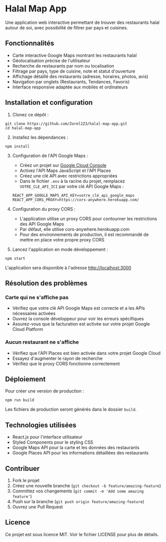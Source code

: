 # Halal Map App

Une application web interactive permettant de trouver des restaurants halal autour de soi, avec possibilité de filtrer par pays et cuisines.

## Fonctionnalités

- Carte interactive Google Maps montrant les restaurants halal
- Géolocalisation précise de l'utilisateur
- Recherche de restaurants par nom ou localisation
- Filtrage par pays, type de cuisine, note et statut d'ouverture
- Affichage détaillé des restaurants (adresse, horaires, photos, avis)
- Navigation par onglets (Restaurants, Tendances, Favoris)
- Interface responsive adaptée aux mobiles et ordinateurs

## Installation et configuration

1. Clonez ce dépôt :
```
git clone https://github.com/Zorel2Z3/halal-map-app.git
cd halal-map-app
```

2. Installez les dépendances :
```
npm install
```

3. Configuration de l'API Google Maps :
   - Créez un projet sur [Google Cloud Console](https://console.cloud.google.com/)
   - Activez l'API Maps JavaScript et l'API Places
   - Créez une clé API avec restrictions appropriées
   - Dans le fichier `.env` à la racine du projet, remplacez `VOTRE_CLE_API_ICI` par votre clé API Google Maps :
   ```
   REACT_APP_GOOGLE_MAPS_API_KEY=votre_clé_api_google_maps
   REACT_APP_CORS_PROXY=https://cors-anywhere.herokuapp.com/
   ```

4. Configuration du proxy CORS :
   - L'application utilise un proxy CORS pour contourner les restrictions des API Google Maps
   - Par défaut, elle utilise cors-anywhere.herokuapp.com
   - Pour des environnements de production, il est recommandé de mettre en place votre propre proxy CORS

5. Lancez l'application en mode développement :
```
npm start
```

L'application sera disponible à l'adresse [http://localhost:3000](http://localhost:3000)

## Résolution des problèmes

### Carte qui ne s'affiche pas
- Vérifiez que votre clé API Google Maps est correcte et a les APIs nécessaires activées
- Ouvrez la console développeur pour voir les erreurs spécifiques
- Assurez-vous que la facturation est activée sur votre projet Google Cloud Platform

### Aucun restaurant ne s'affiche
- Vérifiez que l'API Places est bien activée dans votre projet Google Cloud
- Essayez d'augmenter le rayon de recherche
- Vérifiez que le proxy CORS fonctionne correctement

## Déploiement

Pour créer une version de production :
```
npm run build
```

Les fichiers de production seront générés dans le dossier `build`.

## Technologies utilisées

- React.js pour l'interface utilisateur
- Styled Components pour le styling CSS
- Google Maps API pour la carte et les données des restaurants
- Google Places API pour les informations détaillées des restaurants

## Contribuer

1. Fork le projet
2. Créez une nouvelle branche (`git checkout -b feature/amazing-feature`)
3. Committez vos changements (`git commit -m 'Add some amazing feature'`)
4. Push sur la branche (`git push origin feature/amazing-feature`)
5. Ouvrez une Pull Request

## Licence

Ce projet est sous licence MIT. Voir le fichier LICENSE pour plus de détails.
